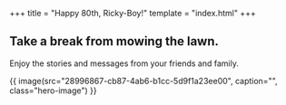+++
title = "Happy 80th, Ricky-Boy!"
template = "index.html"
+++

## Take a break from mowing the lawn.

Enjoy the stories and messages from your friends and family.

{{ image(src="28996867-cb87-4ab6-b1cc-5d9f1a23ee00", caption="", class="hero-image") }}
